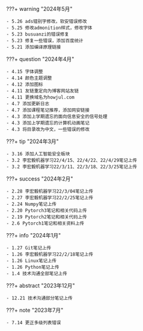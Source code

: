 ???+ warning "2024年5月"

    - 5.26 ads错别字修改，软安错误修改
    - 5.25 修改admonition样式，修改字体
    - 5.23 busuanzi的错误修复
    - 5.23 修复一些错误，添加百度统计
    - 5.21 添加编译原理链接

???+ question "2024年4月"
  
    - 4.15 字体调整
    - 4.14 颜色主题调整
    - 4.12 添加图标
    - 4.11 友链重定向为博客网站友链
    - 4.11 更换域名为howjul.com
    - 4.7 添加更新日志
    - 4.7 添加课程笔记推荐，添加网安链接
    - 4.3 添加上学期遗忘的面向信息安全的信号处理
    - 4.3 添加上学期遗忘的计算机动画笔记
    - 4.3 将目录改为中文，一些错误的修改

???+ tip "2024年3月"

    - 3.16 添加人工智能安全板块
    - 3.2 李宏毅机器学习22/4/15、22/4/22、22/4/29笔记上传
    - 3.2 李宏毅机器学习22/3/11、22/3/18、22/3/25笔记上传

???+ success "2024年2月"

    - 2.28 李宏毅机器学习22/3/04笔记上传
    - 2.27 李宏毅机器学习22/2/25笔记上传
    - 2.24 Numpy笔记上传
    - 2.20 Pytorch3笔记和相关代码上传
    - 2.19 Pytorch2笔记和相关代码上传
    - 2.6 Pytorch1笔记和相关资料上传

???+ info "2024年1月" 
  
    - 1.27 Git笔记上传
    - 1.26 李宏毅机器学习22/2/18笔记上传
    - 1.26 Linux笔记上传
    - 1.26 Python笔记上传
    - 1.4 技术沟通全部笔记上传

???+ abstract "2023年12月" 

    - 12.21 技术沟通部分笔记上传

???+ note "2023年7月" 
  
    - 7.14 更正多级列表错误

<!-- <hr>
<span id="busuanzi_container_page_pv"><font size="3" color="grey">本文总阅读量<span id="busuanzi_value_page_pv"></span>次</font></span>
<br/> -->